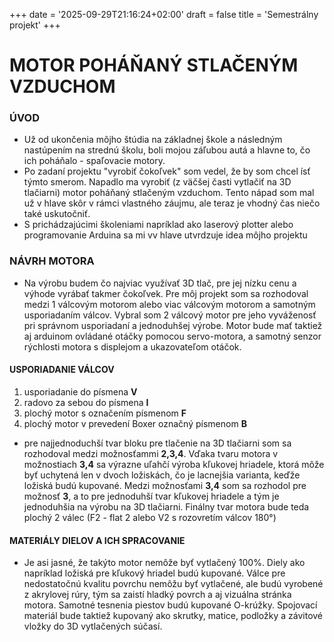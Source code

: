 +++
date = '2025-09-29T21:16:24+02:00'
draft = false
title = 'Semestrálny projekt'
+++
# MOTOR POHÁŇANÝ STLAČENÝM VZDUCHOM
<!--more-->
### ÚVOD

- Už od ukončenia môjho štúdia na základnej škole a následným nastúpením na strednú školu, boli mojou záľubou autá a hlavne to, čo ich poháňalo - spaľovacie motory. 
- Po zadaní projektu "vyrobiť čokoľvek" som vedel, že by som chcel ísť týmto smerom. Napadlo ma vyrobiť (z väčšej časti vytlačiť na 3D tlačiarni) motor poháňaný stlačeným vzduchom. Tento nápad som mal už v hlave skôr v rámci vlastného záujmu, ale teraz je vhodný čas niečo také uskutočniť. 
- S prichádzajúcimi školeniami napríklad ako laserový plotter alebo programovanie Arduina sa mi vv hlave utvrdzuje idea môjho projektu

 ### NÁVRH MOTORA
- Na výrobu budem čo najviac využívať 3D tlač, pre jej nízku cenu a výhode vyrábať takmer čokoľvek. Pre môj projekt som sa rozhodoval medzi 1 válcovým motorom alebo viac válcovým motorom a samotným usporiadaním válcov. Vybral som 2 válcový motor pre jeho vyváženosť pri správnom usporiadaní a jednoduhšej výrobe. Motor bude mať taktiež aj arduinom ovládané otáčky pomocou servo-motora, a samotný senzor rýchlosti motora s displejom a ukazovateľom otáčok.

#### USPORIADANIE VÁLCOV
1. usporiadanie do písmena __V__
2. radovo za sebou do písmena __I__
3. plochý motor s označením písmenom __F__
4. plochý motor v prevedení Boxer označný písmenom __B__

- pre najjednoduchší tvar bloku pre tlačenie na 3D tlačiarni som sa rozhodoval medzi možnosťammi __2,3,4__. Vďaka tvaru motora v možnostiach __3,4__ sa výrazne uľahčí výroba kľukovej hriadele, ktorá môže byť uchytená len v dvoch ložiskách, čo je lacnejšia varianta, keďže ložiská budú kupované. Medzi možnosťami __3,4__ som sa rozhodol pre možnosť __3__, a to pre jednoduhší tvar kľukovej hriadele a tým je jednoduhšia na výrobu na 3D tlačiarni. Finálny tvar motora bude teda plochý 2 válec (F2 - flat 2 alebo V2 s rozovretím válcov 180°)

#### MATERIÁLY DIELOV A ICH SPRACOVANIE
- Je asi jasné, že takýto motor nemôže byť vytlačený 100%. Diely ako napríklad ložiská pre kľukový hriadel budú kupované. Válce pre nedostatočnú kvalitu povrchu nemôžu byť vytlačené, ale budú vyrobené z akrylovej rúry, tým sa zaistí hladký povrch a aj vizuálna stránka motora.
Samotné tesnenia piestov budú kupované O-krúžky. Spojovací materiál bude taktiež kupovaný ako skrutky, matice, podložky a závitové vložky do 3D vytlačených súčasí.


